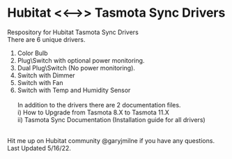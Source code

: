 # Hubitat <<-->> Tasmota Sync Drivers<br/>
Respository for Hubitat Tasmota Sync Drivers<br/>
There are 6 unique drivers.<br/>
1) Color Bulb<br/>
2) Plug\Switch with optional power monitoring.<br/>
3) Dual Plug\Switch (No power monitoring).<br/>
4) Switch with Dimmer<br/>
5) Switch with Fan<br/>
6) Switch with Temp and Humidity Sensor<br/>
<br/>In addition to the drivers there are 2 documentation files.<br/>
i) How to Upgrade from Tasmota 8.X to Tasmota 11.X <br/>
ii) Tasmota Sync Documentation (Installation guide for all drivers) <br/>
<br/>
Hit me up on Hubitat community @garyjmilne if you have any questions.<br/>
Last Updated 5/16/22.<br/>
